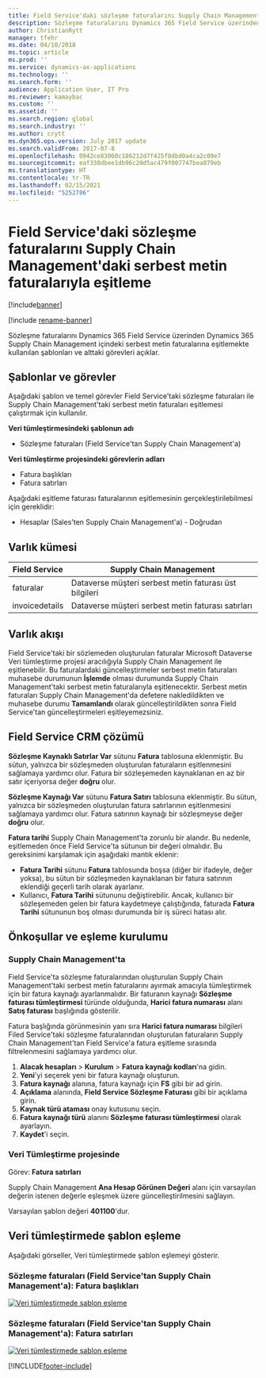 ```yaml
---
title: Field Service'daki sözleşme faturalarını Supply Chain Management'daki serbest metin faturalarıyla eşitleme
description: Sözleşme faturalarını Dynamics 365 Field Service üzerinden Dynamics 365 Supply Chain Management içindeki serbest metin faturalarına eşitlemekte kullanılan şablonları ve alttaki görevleri açıklar.
author: ChristianRytt
manager: tfehr
ms.date: 04/10/2018
ms.topic: article
ms.prod: ''
ms.service: dynamics-ax-applications
ms.technology: ''
ms.search.form: ''
audience: Application User, IT Pro
ms.reviewer: kamaybac
ms.custom: ''
ms.assetid: ''
ms.search.region: global
ms.search.industry: ''
ms.author: crytt
ms.dyn365.ops.version: July 2017 update
ms.search.validFrom: 2017-07-8
ms.openlocfilehash: 0942ce83060c186212d7f425f8dbd0a4ca2c09e7
ms.sourcegitcommit: eaf330dbee1db96c20d5ac479f007747bea079eb
ms.translationtype: HT
ms.contentlocale: tr-TR
ms.lasthandoff: 02/15/2021
ms.locfileid: "5252786"
---
```

# <a name="synchronize-agreement-invoices-in-field-service-to-free-text-invoices-in-supply-chain-management"></a>Field Service'daki sözleşme faturalarını Supply Chain Management'daki serbest metin faturalarıyla eşitleme

[!include[banner](../includes/banner.md)]

[!include [rename-banner](~/includes/cc-data-platform-banner.md)]

Sözleşme faturalarını Dynamics 365 Field Service üzerinden Dynamics 365 Supply Chain Management içindeki serbest metin faturalarına eşitlemekte kullanılan şablonları ve alttaki görevleri açıklar.

## <a name="templates-and-tasks"></a>Şablonlar ve görevler

Aşağıdaki şablon ve temel görevler Field Service'taki sözleşme faturaları ile Supply Chain Management'taki serbest metin faturaları eşitlemesi çalıştırmak için kullanılır.

**Veri tümleştirmesindeki şablonun adı**

- Sözleşme faturaları (Field Service'tan Supply Chain Management'a)

**Veri tümleştirme projesindeki görevlerin adları**

- Fatura başlıkları
- Fatura satırları

Aşağıdaki eşitleme faturası faturalarının eşitlemesinin gerçekleştirilebilmesi için gereklidir:

- Hesaplar (Sales'ten Supply Chain Management'a) - Doğrudan

## <a name="entity-set"></a>Varlık kümesi

| Field Service  | Supply Chain Management                 |
|----------------|----------------------------------------|
| faturalar       | Dataverse müşteri serbest metin faturası üst bilgileri |
| invoicedetails | Dataverse müşteri serbest metin faturası satırları   |

## <a name="entity-flow"></a>Varlık akışı

Field Service'taki bir sözlemeden oluşturulan faturalar Microsoft Dataverse Veri tümleştirme projesi aracılığıyla Supply Chain Management ile eşitlenebilir. Bu faturalardaki güncelleştirmeler serbest metin faturaları muhasebe durumunun **İşlemde** olması durumunda Supply Chain Management'taki serbest metin faturalarıyla eşitlenecektir. Serbest metin faturaları Supply Chain Management'da defetere nakledildikten ve muhasebe durumu **Tamamlandı** olarak güncelleştirildikten sonra Field Service'tan güncelleştirmeleri eşitleyemezsiniz.

## <a name="field-service-crm-solution"></a>Field Service CRM çözümü

**Sözleşme Kaynaklı Satırlar Var** sütunu **Fatura** tablosuna eklenmiştir. Bu sütun, yalnızca bir sözleşmeden oluşturulan faturaların eşitlenmesini sağlamaya yardımcı olur. Fatura bir sözleşemeden kaynaklanan en az bir satır içeriyorsa değer **doğru** olur.

**Sözleşme Kaynağı Var** sütunu **Fatura Satırı** tablosuna eklenmiştir. Bu sütun, yalnızca bir sözleşmeden oluşturulan fatura satırlarının eşitlenmesini sağlamaya yardımcı olur. Fatura satırının kaynağı bir sözleşmeyse değer **doğru** olur.

**Fatura tarihi** Supply Chain Management'ta zorunlu bir alandır. Bu nedenle, eşitlemeden önce Field Service'ta sütunun bir değeri olmalıdır. Bu gereksinimi karşılamak için aşağıdaki mantık eklenir:

- **Fatura Tarihi** sütunu **Fatura** tablosunda boşsa (diğer bir ifadeyle, değer yoksa), bu sütun bir sözleşmeden kaynaklanan bir fatura satırının eklendiği geçerli tarih olarak ayarlanır.
- Kullanıcı, **Fatura Tarihi** sütununu değiştirebilir. Ancak, kullanıcı bir sözleşemeden gelen bir fatura kaydetmeye çalıştığında, faturada **Fatura Tarihi** sütununun boş olması durumunda bir iş süreci hatası alır.

## <a name="prerequisites-and-mapping-setup"></a>Önkoşullar ve eşleme kurulumu

### <a name="in-supply-chain-management"></a>Supply Chain Management'ta

Field Service'ta sözleşme faturalarından oluşturulan Supply Chain Management'taki serbest metin faturalarını ayırmak amacıyla tümleştirmek için bir fatura kaynağı ayarlanmalıdır. Bir faturanın kaynağı **Sözleşme faturası tümleştirmesi** türünde olduğunda, **Harici fatura numarası** alanı **Satış faturası** başlığında gösterilir.

Fatura başlığında görünmesinin yanı sıra **Harici fatura numarası** bilgileri Filed Service'taki sözleşme faturalarından oluşturulan faturaların Supply Chain Management'tan Field Service'a fatura eşitleme sırasında filtrelenmesini sağlamaya yardımcı olur.

1. **Alacak hesapları** \> **Kurulum** \> **Fatura kaynağı kodları**'na gidin.
2. **Yeni**'yi seçerek yeni bir fatura kaynağı oluşturun.
3. **Fatura kaynağı** alanına, fatura kaynağı için **FS** gibi bir ad girin.
4. **Açıklama** alanında, **Field Service Sözleşme Faturası** gibi bir açıklama girin.
5. **Kaynak türü ataması** onay kutusunu seçin.
6. **Fatura kaynağı türü** alanını **Sözleşme faturası tümleştirmesi** olarak ayarlayın.
7. **Kaydet**'i seçin.

### <a name="in-the-data-integration-project"></a>Veri Tümleştirme projesinde

Görev: **Fatura satırları**  

Supply Chain Management **Ana Hesap Görünen Değeri** alanı için varsayılan değerin istenen değerle eşleşmek üzere güncelleştirilmesini sağlayın.

Varsayılan şablon değeri **401100**'dur.

## <a name="template-mapping-in-data-integration"></a>Veri tümleştirmede şablon eşleme

Aşağıdaki görseller, Veri tümleştirmede şablon eşlemeyi gösterir.

### <a name="agreement-invoices-field-service-to-supply-chain-management-invoice-headers"></a>Sözleşme faturaları (Field Service'tan Supply Chain Management'a): Fatura başlıkları

[![Veri tümleştirmede şablon eşleme](./media/FSFreeTextInvoice1.png)](./media/FSFreeTextInvoice1.png)

### <a name="agreement-invoices-field-service-to-supply-chain-management-invoice-lines"></a>Sözleşme faturaları (Field Service'tan Supply Chain Management'a): Fatura satırları

[![Veri tümleştirmede şablon eşleme](./media/FSFreeTextInvoice2.png)](./media/FSFreeTextInvoice2.png)


[!INCLUDE[footer-include](../../includes/footer-banner.md)]